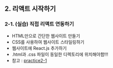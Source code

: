 ## 2. 리액트 시작하기   
### 2-1. (실습) 직접 리액트 연동하기   
- HTML만으로 간단한 웹사이트 만들기   
- CSS를 사용하여 웹사이트 스타일링하기   
- 웹사이트에 React.js 추가하기
- .html과 .css 파일이 동일한 디렉토리에 위치해야함!!!   
- 참고 : [practice2-1](https://github.com/Son-Sumin/react-notes/tree/main/React%20JS/%EC%86%8C%ED%94%8C/2-1%20%EC%98%88%EC%A0%9C)   
<br>